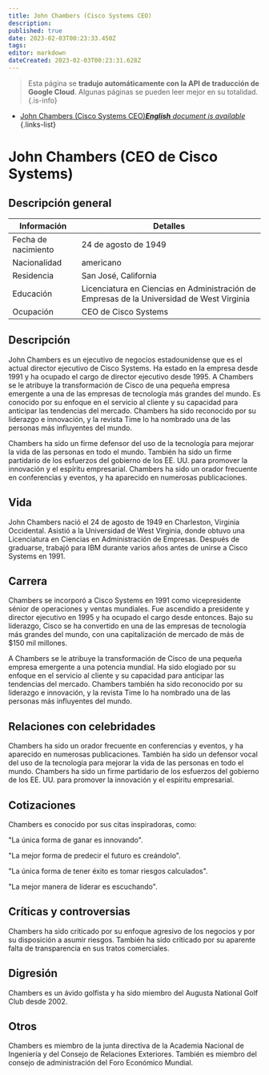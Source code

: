 ```yaml
---
title: John Chambers (Cisco Systems CEO)
description: 
published: true
date: 2023-02-03T00:23:33.450Z
tags: 
editor: markdown
dateCreated: 2023-02-03T00:23:31.628Z
---
```


> Esta página se **tradujo automáticamente con la API de traducción de Google Cloud**.
Algunas páginas se pueden leer mejor en su totalidad.{.is-info}



- [John Chambers (Cisco Systems CEO)***English** document is available*](/en/Knowledge-base/Dictionary/Person/john-chambers-cisco-systems-ceo)
{.links-list}


# John Chambers (CEO de Cisco Systems)

## Descripción general

| Información | Detalles |
| ---------- | ------- |
| Fecha de nacimiento | 24 de agosto de 1949 |
| Nacionalidad | americano |
| Residencia | San José, California |
| Educación | Licenciatura en Ciencias en Administración de Empresas de la Universidad de West Virginia |
| Ocupación | CEO de Cisco Systems |

## Descripción
John Chambers es un ejecutivo de negocios estadounidense que es el actual director ejecutivo de Cisco Systems. Ha estado en la empresa desde 1991 y ha ocupado el cargo de director ejecutivo desde 1995. A Chambers se le atribuye la transformación de Cisco de una pequeña empresa emergente a una de las empresas de tecnología más grandes del mundo. Es conocido por su enfoque en el servicio al cliente y su capacidad para anticipar las tendencias del mercado. Chambers ha sido reconocido por su liderazgo e innovación, y la revista Time lo ha nombrado una de las personas más influyentes del mundo.

Chambers ha sido un firme defensor del uso de la tecnología para mejorar la vida de las personas en todo el mundo. También ha sido un firme partidario de los esfuerzos del gobierno de los EE. UU. para promover la innovación y el espíritu empresarial. Chambers ha sido un orador frecuente en conferencias y eventos, y ha aparecido en numerosas publicaciones.

## Vida
John Chambers nació el 24 de agosto de 1949 en Charleston, Virginia Occidental. Asistió a la Universidad de West Virginia, donde obtuvo una Licenciatura en Ciencias en Administración de Empresas. Después de graduarse, trabajó para IBM durante varios años antes de unirse a Cisco Systems en 1991.

## Carrera
Chambers se incorporó a Cisco Systems en 1991 como vicepresidente sénior de operaciones y ventas mundiales. Fue ascendido a presidente y director ejecutivo en 1995 y ha ocupado el cargo desde entonces. Bajo su liderazgo, Cisco se ha convertido en una de las empresas de tecnología más grandes del mundo, con una capitalización de mercado de más de $150 mil millones.

A Chambers se le atribuye la transformación de Cisco de una pequeña empresa emergente a una potencia mundial. Ha sido elogiado por su enfoque en el servicio al cliente y su capacidad para anticipar las tendencias del mercado. Chambers también ha sido reconocido por su liderazgo e innovación, y la revista Time lo ha nombrado una de las personas más influyentes del mundo.

## Relaciones con celebridades
Chambers ha sido un orador frecuente en conferencias y eventos, y ha aparecido en numerosas publicaciones. También ha sido un defensor vocal del uso de la tecnología para mejorar la vida de las personas en todo el mundo. Chambers ha sido un firme partidario de los esfuerzos del gobierno de los EE. UU. para promover la innovación y el espíritu empresarial.

## Cotizaciones
Chambers es conocido por sus citas inspiradoras, como:

"La única forma de ganar es innovando".

"La mejor forma de predecir el futuro es creándolo".

"La única forma de tener éxito es tomar riesgos calculados".

"La mejor manera de liderar es escuchando".

## Críticas y controversias
Chambers ha sido criticado por su enfoque agresivo de los negocios y por su disposición a asumir riesgos. También ha sido criticado por su aparente falta de transparencia en sus tratos comerciales.

## Digresión
Chambers es un ávido golfista y ha sido miembro del Augusta National Golf Club desde 2002.

## Otros
Chambers es miembro de la junta directiva de la Academia Nacional de Ingeniería y del Consejo de Relaciones Exteriores. También es miembro del consejo de administración del Foro Económico Mundial.